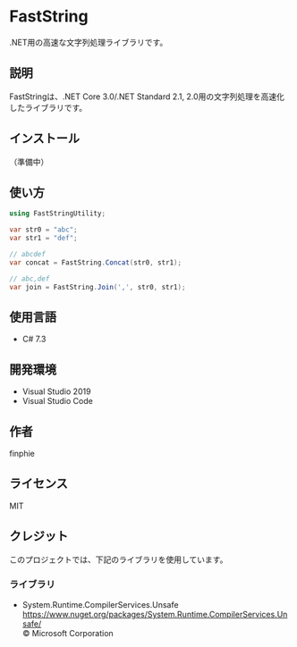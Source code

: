 # FastString

.NET用の高速な文字列処理ライブラリです。

## 説明

FastStringは、.NET Core 3.0/.NET Standard 2.1, 2.0用の文字列処理を高速化したライブラリです。

## インストール

（準備中）

## 使い方

```csharp
using FastStringUtility;

var str0 = "abc";
var str1 = "def";

// abcdef
var concat = FastString.Concat(str0, str1);

// abc,def
var join = FastString.Join(',', str0, str1);
```

## 使用言語

- C# 7.3

## 開発環境

- Visual Studio 2019
- Visual Studio Code

## 作者

finphie

## ライセンス

MIT

## クレジット

このプロジェクトでは、下記のライブラリを使用しています。

### ライブラリ

- System.Runtime.CompilerServices.Unsafe  
<https://www.nuget.org/packages/System.Runtime.CompilerServices.Unsafe/>  
© Microsoft Corporation
